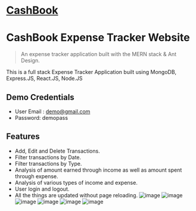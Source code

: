 # [CashBook](https://manage-cash.herokuapp.com/login)


# CashBook Expense Tracker Website

> An expense tracker application built with the MERN stack & Ant Design.

This is a full stack Expense Tracker Application built using MongoDB, Express.JS, React.JS, Node.JS

## Demo Credentials

-   User Email : demo@gmail.com
-   Password: demopass


## Features

- Add, Edit and Delete Transactions.
- Filter transactions by Date.
- Filter transactions by Type.
- Analysis of amount earned through income as well as amount spent through expense.
- Analysis of various types of income and expense.
- User login and logout.
- All the things are updated without page reloading.
![image](https://github.com/DeveshPatel-14/CashBook/assets/75157839/29820d23-a757-4220-8b2b-ea8fc66f8438)
![image](https://github.com/DeveshPatel-14/CashBook/assets/75157839/7a9d6956-f8c4-45aa-a511-77f30f397b41)
![image](https://github.com/DeveshPatel-14/CashBook/assets/75157839/f028a43d-a0eb-42d1-a5ae-2f667f302454)
![image](https://github.com/DeveshPatel-14/CashBook/assets/75157839/1ae42430-f60d-43c5-947f-5b9fd98712ca)
![image](https://github.com/DeveshPatel-14/CashBook/assets/75157839/d88b5ddf-8ce2-4b1e-bd65-fbb8c766036a)
![image](https://github.com/DeveshPatel-14/CashBook/assets/75157839/9c18a9d8-5a39-4c3b-a300-ef8621896e14)
